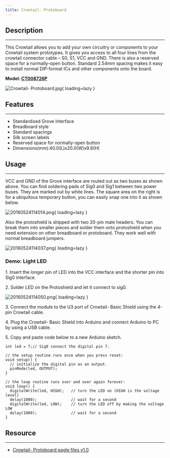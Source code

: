 ```yaml
---
title: Crowtail- Protoboard
---
```


## Description
-----------

This Crowtail allows you to add your own circuitry or components to your Crowtail system prototypes. It gives you access to all four lines from the crowtail connector cable – S0, S1, VCC and GND. There is also a reserved space for a normally-open button. Standard 2.54mm spacing makes it easy to install normal DIP-format ICs and other components onto the board.

**Model: [CT008726P](http://www.elecrow.com/crowtail-protoboard-p-1645.html)**

![Crowtail- Protoboard.jpg](https://wiki.elecrow.com/images/thumb/6/6c/Crowtail-_Protoboard.jpg/600px-Crowtail-_Protoboard.jpg){ loading=lazy }

## Features
--------

- Standardised Grove Interface
- Breadboard style
- Standard spacings
- Silk screen labels
- Reserved space for normally-open button
- Dimensions(mm):40.0(L)x20.0(W)x9.8(H)

## Usage
-----

VCC and GND of the Grove interface are routed out as two buses as shown above. You can find soldering pads of Sig0 and Sig1 between two power buses. They are marked out by white lines. The square area on the right is for a ubiquitous temporary button, you can easily snap one into it as shown below.

![20160524114014.png](https://wiki.elecrow.com/images/thumb/3/3f/20160524114014.png/400px-20160524114014.png){ loading=lazy }

Also the protoshield is shipped with two 20-pin male headers. You can break them into smaller pieces and solder them onto protoshield when you need extension on other breadboard or protoboard. They work well with normal breadboard jumpers.

![20160524114037.png](https://wiki.elecrow.com/images/thumb/c/c8/20160524114037.png/400px-20160524114037.png){ loading=lazy }

### **Demo: Light LED**

1\. Insert the longer pin of LED into the VCC interface and the shorter pin into Sig0 interface.

2\. Solder LED on the Protoshield and let it connect to sig0.

![20160524114050.png](https://wiki.elecrow.com/images/thumb/1/1d/20160524114050.png/400px-20160524114050.png){ loading=lazy }

3\. Connect the module to the U3 port of Crowtail- Basic Shield using the 4-pin Crowtail cable.

4\. Plug the Crowtail- Basic Shield into Arduino and connect Arduino to PC by using a USB cable.

5\. Copy and paste code below to a new Arduino sketch.

```
int led = 7;// Sig0 connect the digital pin 7.

// the setup routine runs once when you press reset:
void setup() {                
  // initialize the digital pin as an output.
  pinMode(led, OUTPUT);     
}

// the loop routine runs over and over again forever:
void loop() {
  digitalWrite(led, HIGH);   // turn the LED on (HIGH is the voltage level)
  delay(1000);               // wait for a second
  digitalWrite(led, LOW);    // turn the LED off by making the voltage LOW
  delay(1000);               // wait for a second
}
```

## Resource
--------

- [Crowtail- Protoboard eagle files v1.0](./files/Crowtail-Protoboard-v1.0-eagle-file-zip.md)